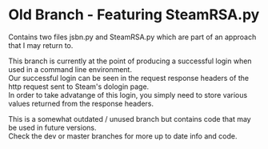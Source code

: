 # Old Branch - Featuring SteamRSA.py
  
Contains two files jsbn.py and SteamRSA.py which are part of an approach that I may return to.  

This branch is currently at the point of producing a successful login when used in a command line environment.  
Our successful login can be seen in the request response headers of the http request sent to Steam's dologin page.  
In order to take advatange of this login, you simply need to store various values returned from the response headers.  

This is a somewhat outdated / unused branch but contains code that may be used in future versions.  
Check the dev or master branches for more up to date info and code.
